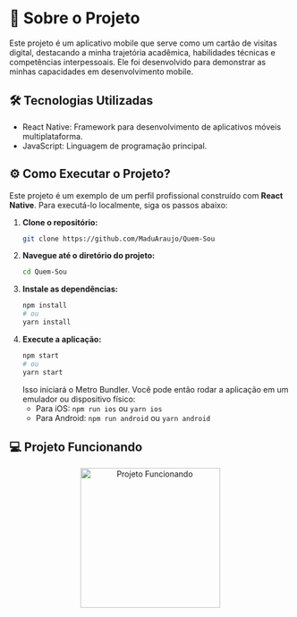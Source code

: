 # 🌟 Sobre o Projeto

Este projeto é um aplicativo mobile que serve como um cartão de visitas digital, destacando a minha trajetória acadêmica, habilidades técnicas e competências interpessoais. Ele foi desenvolvido para demonstrar as minhas capacidades em desenvolvimento mobile.

## 🛠️ Tecnologias Utilizadas

- React Native: Framework para desenvolvimento de aplicativos móveis multiplataforma.
- JavaScript: Linguagem de programação principal.

## ⚙️ Como Executar o Projeto?

Este projeto é um exemplo de um perfil profissional construído com **React Native**. Para executá-lo localmente, siga os passos abaixo:

1.  **Clone o repositório:**
    ```bash
    git clone https://github.com/MaduAraujo/Quem-Sou
    ```
2.  **Navegue até o diretório do projeto:**
    ```bash
    cd Quem-Sou
    ```
3.  **Instale as dependências:**
    ```bash
    npm install
    # ou
    yarn install
    ```
4.  **Execute a aplicação:**
    ```bash
    npm start
    # ou
    yarn start
    ```
    Isso iniciará o Metro Bundler. Você pode então rodar a aplicação em um emulador ou dispositivo físico:
      * Para iOS: `npm run ios` ou `yarn ios`
      * Para Android: `npm run android` ou `yarn android`

## 💻 Projeto Funcionando
<p align="center">
  <img src="https://github.com/user-attachments/assets/989271bf-ff7b-425e-902e-68931a5353bb" alt="Projeto Funcionando" width="250"/>
</p>
